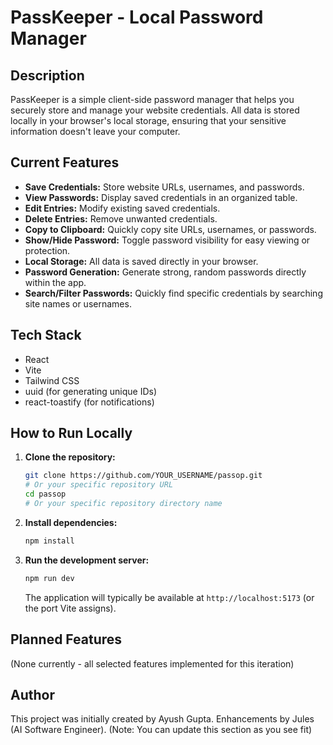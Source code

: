 # PassKeeper - Local Password Manager

## Description
PassKeeper is a simple client-side password manager that helps you securely store and manage your website credentials. All data is stored locally in your browser's local storage, ensuring that your sensitive information doesn't leave your computer.

## Current Features
- **Save Credentials:** Store website URLs, usernames, and passwords.
- **View Passwords:** Display saved credentials in an organized table.
- **Edit Entries:** Modify existing saved credentials.
- **Delete Entries:** Remove unwanted credentials.
- **Copy to Clipboard:** Quickly copy site URLs, usernames, or passwords.
- **Show/Hide Password:** Toggle password visibility for easy viewing or protection.
- **Local Storage:** All data is saved directly in your browser.
- **Password Generation:** Generate strong, random passwords directly within the app.
- **Search/Filter Passwords:** Quickly find specific credentials by searching site names or usernames.

## Tech Stack
- React
- Vite
- Tailwind CSS
- uuid (for generating unique IDs)
- react-toastify (for notifications)

## How to Run Locally
1. **Clone the repository:**
   ```bash
   git clone https://github.com/YOUR_USERNAME/passop.git
   # Or your specific repository URL
   cd passop
   # Or your specific repository directory name
   ```
2. **Install dependencies:**
   ```bash
   npm install
   ```
3. **Run the development server:**
   ```bash
   npm run dev
   ```
   The application will typically be available at `http://localhost:5173` (or the port Vite assigns).

## Planned Features
(None currently - all selected features implemented for this iteration)

## Author
This project was initially created by Ayush Gupta. Enhancements by Jules (AI Software Engineer).
(Note: You can update this section as you see fit)
